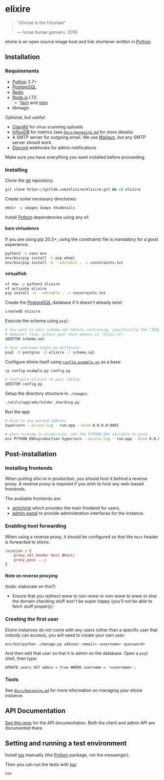 # elixire

> "elixirae is the futureae"
>
> — lunae bunae genserv, 2018

elixire is an open source image host and link shortener written in [Python].

## Installation

### Requirements

- [Python] 3.7+
- [PostgreSQL]
- [Redis]
- [Node.js] LTS
  - [Yarn] and [npm]
- libmagic

[python]: https://www.python.org
[postgresql]: https://www.postgresql.org
[redis]: https://redis.io
[node.js]: https://nodejs.org
[yarn]: https://yarnpkg.com
[npm]: https://npmjs.com

Optional, but useful:

- [ClamAV] for virus scanning uploads
- [InfluxDB] for metrics (see [`docs/managing.md`](docs/managing.md) for more
  details).
- A SMTP server for outgoing email. We use [Mailgun], but any
  SMTP server should work.
- [Discord] webhooks for admin notifications

[clamav]: https://www.clamav.net
[influxdb]: https://www.influxdata.com
[mailgun]: https://mailgun.com
[discord]: https://discordapp.com

Make sure you have everything you want installed before proceeding.

### Installing

Clone the [git] repository:

[git]: https://git-scm.com

```bash
git clone https://gitlab.com/elixire/elixire.git && cd elixire
```

Create some necessary directories:

```bash
mkdir -p images dumps thumbnails
```

Install [Python] dependencies using any of:

#### bare virtualenvs

If you are using pip 20.3+, using the constraints file is mandatory for a
good experience.

```bash
python3 -m venv env
env/bin/pip install -U pip wheel
env/bin/pip install -U --editable . -c constraints.txt
```

#### virtualfish

```bash
vf new -p python3 elixire
vf activate elixire
pip install -U --editable . -c constraints.txt
```

Create the [PostgreSQL] database if it doesn't already exist:

```bash
createdb elixire
```

Execute the schema using `psql`:

```bash
# You want to edit schema.sql before continuing, specifically the "INSERT INTO
# domains" line, unless your main domain is "elixi.re".
$EDITOR schema.sql

# Your username might be different.
psql -U postgres -d elixire -f schema.sql
```

Configure elixire itself using [`config.example.py`](./config.example.py) as a
base:

```bash
cp config.example.py config.py

# Configure elixire to your liking.
$EDITOR config.py
```

Setup the directory structure in `./images`:

```bash
./utils/upgrade/folder_sharding.py
```

Run the app:

```bash
# bind to any wanted address
hypercorn --access-log - run:app --bind 0.0.0.0:8081

# when running in production, set the PYTHON_ENV variable to prod
env PYTHON_ENV=production hypercorn --access-log - run:app --bind 0.0.0.0:8081
```

## Post-installation

### Installing frontends

When putting elixi.re in production, you should host it behind a reverse proxy.
A reverse proxy is required if you wish to host any web-based frontends.

The available frontends are:

- [antichrist] which provides the main frontend for users.
- [admin-panel] to provide administration interfaces for the instance.

[antichrist]: https://gitlab.com/elixire/antichrist
[admin-panel]: https://gitlab.com/elixire/admin-panel

### Enabling host forwarding

When using a reverse proxy, it should be configured so that the `Host` header
is forwarded to elixire.

```conf
location / {
    proxy_set_header Host $host;
    proxy_pass ...;
}
```

#### Note on reverse proxying

(todo: elaborate on this?)

- Ensure that you redirect www to non-www or non-www to www or else the domain
  checking stuff won't be super happy (you'll not be able to fetch stuff
  properly).

### Creating the first user

Elixire instances do not come with any users (other than a specific user that
nobody can access), you will need to create your own user:

```
env/bin/python ./manage.py adduser <email> <username> <password>
```

And then edit that user so that it is admin on the database. Open a `psql` shell,
then type:

```
UPDATE users SET admin = true WHERE username = '<username>';
```

### Tools

See [`docs/managing.md`](docs/managing.md) for more information on managing your
elixire instance.

## API Documentation

[See this repo](https://gitlab.com/elixire/api-docs) for the API documentation.
Both the client and admin API are documented there.

## Setting and running a test environment

Install [tox] manually (the [Python] package, not the messenger).

[tox]: https://pypi.org/project/tox

Then you can run the tests with [tox]:

```bash
tox
```
